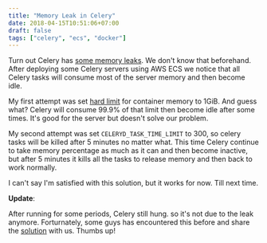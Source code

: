 ```yaml
---
title: "Memory Leak in Celery"
date: 2018-04-15T10:51:06+07:00
draft: false
tags: ["celery", "ecs", "docker"]
---
```


Turn out Celery has [some memory leaks][1]. We don't know that beforehand.
After deploying some Celery servers using AWS ECS we notice that all Celery
tasks will consume most of the server memory and then become idle.

My first attempt was set [hard limit][2] for container memory to 1GiB. And
guess what? Celery will consume 99.9% of that limit then become idle after
some times. It's good for the server but doesn't solve our problem.

My second attempt was set `CELERYD_TASK_TIME_LIMIT` to 300, so celery tasks
will be killed after 5 minutes no matter what. This time Celery continue to
take memory percentage as much as it can and then become inactive, but after
5 minutes it kills all the tasks to release memory and then back to work
normally.

I can't say I'm satisfied with this solution, but it works for now. Till next
time.

**Update**:

After running for some periods, Celery still hung. so it's not due to the leak
anymore. Forturnately, some guys has encountered this before and share the
[solution][3] with us. Thumbs up!



[1]: https://github.com/celery/celery/issues/1427
[2]: https://docs.aws.amazon.com/AmazonECS/latest/developerguide/task_definition_parameters.html
[3]: https://www.caktusgroup.com/blog/2013/10/30/using-strace-debug-stuck-celery-tasks/
